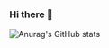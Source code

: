 ### Hi there 👋

![Anurag's GitHub stats](https://github-readme-stats.vercel.app/api?username=ariefbadrussholeh&show_icons=true&theme=radical)

<!--
**ariefbadrussholeh/ariefbadrussholeh** is a ✨ _special_ ✨ repository because its `README.md` (this file) appears on your GitHub profile.

Here are some ideas to get you started:

- 🔭 I’m currently working on ...
- 🌱 I’m currently learning ...
- 👯 I’m looking to collaborate on ...
- 🤔 I’m looking for help with ...
- 💬 Ask me about ...
- 📫 How to reach me: ...
- 😄 Pronouns: ...
- ⚡ Fun fact: ...
-->
